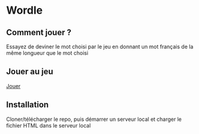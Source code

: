 # Wordle

## Comment jouer ?

Essayez de deviner le mot choisi par le jeu en donnant un mot français de la même longueur que le mot choisi

## Jouer au jeu
[Jouer](https://slashinkun.github.io/wordle/)

## Installation
Cloner/télécharger le repo, puis démarrer un serveur local et charger le fichier HTML dans le serveur local
